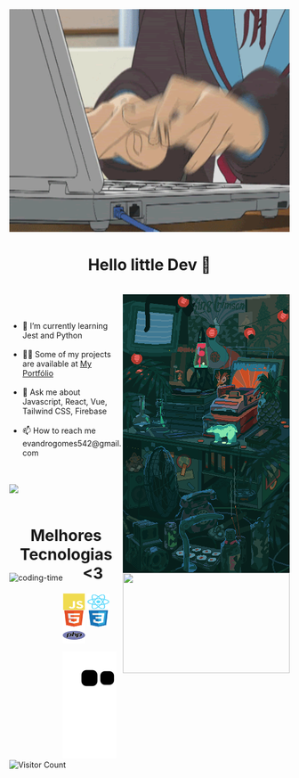 
   
      
   <img src="anime.gif" alt="anime" width="100%" height="400">
    
   <h1 align="center">Hello little Dev 👋</h1>
   <br>
   <img align="right" src="collAnime.gif" alt="anime" width="300" height="500"> <br>
       <br>
        <ul >
            <li>🌱 I’m currently learning Jest and Python</li>
              <br>
            <li>👨‍💻 Some of my projects are available at <a href="https://p-inky.vercel.app/">My Portfólio</a></li>
              <br> 
           <li>💬 Ask me about Javascript, React, Vue, Tailwind CSS, Firebase</li>
              <br> 
           <li>📫 How to reach me evandrogomes542@gmail.com</li>
        </ul>
       <div>
        <br>
        <br>
        <img  height="180em" src="https://github-readme-stats.vercel.app/api?username=EGAMER26&show_icons=true&theme=great-gatsby&include_all_commits=true&count_private=true"/>
        <img align="right" height="180em" width="300em" src="https://github-readme-stats.vercel.app/api/top-langs/?username=EGAMER26&layout=compact&langs_count=16&theme=great-gatsby"/>
      </div>
    </div>
     </div>
   
    
  <div style="display: inline_block"><br>
    <img align="left" height="250" alt="coding-time" src="code.gif">
    <h1 align="center">Melhores Tecnologias <3</h1>
    <img align="center" height="30" width="40" alt="js-icon"  src="https://raw.githubusercontent.com/devicons/devicon/master/icons/javascript/javascript-plain.svg">
    <img align="center" height="30" width="40" alt="react-icon" src="https://raw.githubusercontent.com/devicons/devicon/master/icons/react/react-original.svg">
    <img align="center" height="30" width="40" alt="html-icon" src="https://raw.githubusercontent.com/devicons/devicon/master/icons/html5/html5-original.svg">
    <img align="center" height="30" width="40" alt="css-icon" src="https://raw.githubusercontent.com/devicons/devicon/master/icons/css3/css3-original.svg">
    <img align="center" height="30" width="40" alt="c-icon" src="https://raw.githubusercontent.com/devicons/devicon/master/icons/php/php-original.svg">
    
   
![snake gif](https://github.com/EGAMER26/EGAMER26/blob/output/github-contribution-grid-snake.svg)
![Visitor Count](https://profile-counter.glitch.me/{EGAMER26}/count.svg)

                                                                 


<!--
**EGAMER26/EGAMER26** is a ✨ _special_ ✨ repository because its `README.md` (this file) appears on your GitHub profile.

Here are some ideas to get you started:

- 🔭 I’m currently working on ...
- 🌱 I’m currently learning ...
- 👯 I’m looking to collaborate on ...
- 🤔 I’m looking for help with ...
- 💬 Ask me about ...
- 📫 How to reach me: ...
- 😄 Pronouns: ...
- ⚡ Fun fact: ...
-->
